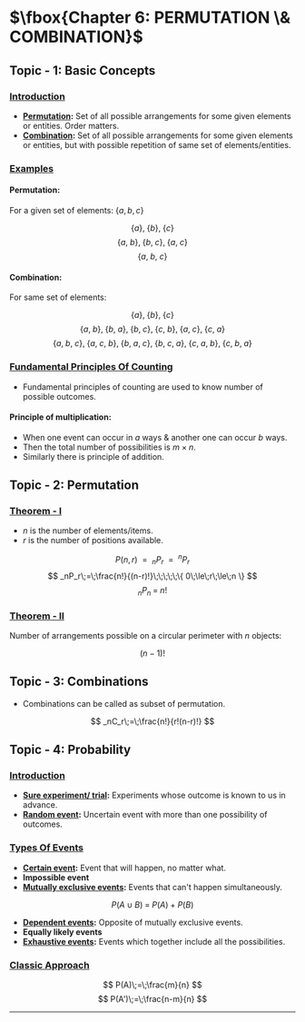 # $\fbox{Chapter 6: PERMUTATION \& COMBINATION}$





## **Topic - 1: Basic Concepts**

### <u>Introduction</u>

- **<u>Permutation</u>:** Set of all possible arrangements for some given elements or entities. Order matters.
- **<u>Combination</u>:** Set of all possible arrangements for some given elements or entities, but with possible repetition of same set of elements/entities.


### <u>Examples</u>

#### Permutation:

For a given set of elements: $\{a, b, c\}$

$$ \{a\},\;\{b\},\;\{c\} $$
$$ \{a,\;b\},\;\{b,\;c\},\;\{a,\;c\} $$
$$ \{a,\;b,\;c\} $$

#### Combination:

For same set of elements:

$$ \{a\},\;\{b\},\;\{c\} $$
$$ \{a,\;b\},\;\{b,\;a\},\;\{b,\;c\},\;\{c,\;b\},\;\{a,\;c\},\;\{c,\;a\} $$
$$ \{a,\;b,\;c\},\;\{a,\;c,\;b\},\;\{b,\;a,\;c\},\;\{b,\;c,\;a\},\;\{c,\;a,\;b\},\;\{c,\;b,\;a\} $$


### <u>Fundamental Principles Of Counting</u>

- Fundamental principles of counting are used to know number of possible outcomes.

#### Principle of multiplication:

- When one event can occur in $a$ ways & another one can occur $b$ ways.
- Then the total number of possibilities is $m \times n$.
- Similarly there is principle of addition.



## **Topic - 2: Permutation**

### <u>Theorem - I</u>

- $n$ is the number of elements/items.
- $r$ is the number of positions available.

$$ P(n,r)\;=\;_nP_r\;=\;^nP_r $$
$$ _nP_r\;=\;\frac{n!}{(n-r)!}\;\;\;\;\;\{ 0\;\le\;r\;\le\;n \} $$
$$ _nP_n\;=\;n! $$


### <u>Theorem - II</u>

Number of arrangements possible on a circular perimeter with $n$ objects:

$$ (n-1)! $$



## **Topic - 3: Combinations**

- Combinations can be called as subset of permutation.

$$ _nC_r\;=\;\frac{n!}{r!(n-r)!} $$



## **Topic - 4: Probability**

### <u>Introduction</u>

- **<u>Sure experiment/ trial</u>:** Experiments whose outcome is known to us in advance.
- **<u>Random event</u>:** Uncertain event with more than one possibility of outcomes.


### <u>Types Of Events</u>

- **<u>Certain event</u>:** Event that will happen, no matter what.
- **Impossible event**
- **<u>Mutually exclusive events</u>:** Events that can't happen simultaneously.

$$ P(A\;\cup\;B)\;=\;P(A)\;+\;P(B) $$

- **<u>Dependent events</u>:** Opposite of mutually exclusive events.
- **Equally likely events**
- **<u>Exhaustive events</u>:** Events which together include all the possibilities.


### <u>Classic Approach</u>

$$ P(A)\;=\;\frac{m}{n} $$
$$ P(A')\;=\;\frac{n-m}{n} $$

---
